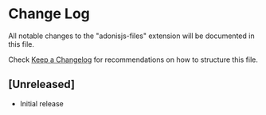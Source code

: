 # Change Log

All notable changes to the "adonisjs-files" extension will be documented in this file.

Check [Keep a Changelog](http://keepachangelog.com/) for recommendations on how to structure this file.

## [Unreleased]

- Initial release